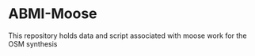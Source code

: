 # ABMI-Moose
This repository holds data and script associated with moose work for the OSM synthesis
